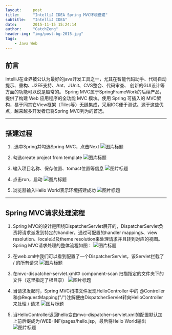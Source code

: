 ```yaml
---
layout:     post
title:      "IntelliJ IDEA Spring MVC环境搭建"
subtitle:   "IntelliJ IDEA"
date:       2015-11-15 15:24:14
author:     "CatchZeng"
header-img: "img/post-bg-2015.jpg"
tags:
    - Java Web
---
```

<span id="busuanzi_container_page_pv"></span>

## 前言
IntelliJ在业界被公认为最好的java开发工具之一，尤其在智能代码助手、代码自动提示、重构、J2EE支持、Ant、JUnit、CVS整合、代码审查、 创新的GUI设计等方面的功能可以说是超常的。
	Spring MVC属于SpringFrameWork的后续产品，提供了构建 Web 应用程序的全功能 MVC 模块。使用 Spring 可插入的 MVC架构，易于同其它View框架（Tiles等）无缝集成，采用IOC便于测试。源于这些优点，越来越多开发者已将Spring MVC列为的首选。

----------
	
## 搭建过程

 1. .选中Spring并勾选Spring MVC，点击Next
![图片标题](http://leanote.com/api/file/getImage?fileId=5648258aab64416406000576)

 2. 勾选create project from template
![图片标题](http://leanote.com/api/file/getImage?fileId=56482963ab6441640600060a)

 3. 输入项目名称、保存位置、tomact位置等信息
![图片标题](http://leanote.com/api/file/getImage?fileId=56482a86ab6441640600060c)

 4. 点击run，启动
![图片标题](http://leanote.com/api/file/getImage?fileId=56482b5eab64416406000611)

 5. 浏览器输入Hello World表示环境搭建成功
![图片标题](http://leanote.com/api/file/getImage?fileId=56482c25ab644165680005be)

----------

## Spring MVC请求处理流程

 1. Spring MVC的设计是围绕DispatcherServlet展开的，DispatcherServlet负责将请求派发到特定的handler。通过可配置的handler mappings、view resolution、locale以及theme resolution来处理请求并且转到对应的视图。Spring MVC请求处理的整体流程如图：
![图片标题](http://leanote.com/api/file/getImage?fileId=56482d79ab64416406000618)

 2. 在web.xml中我们可以看到配置了一个DispatcherServlet，该Servlet拦截了 / 的所有请求
![图片标题](http://leanote.com/api/file/getImage?fileId=56482e09ab644165680005c4)

 3. 在mvc-dispatcher-servlet.xml中 component-scan 扫描指定的文件夹下的文件（这里指定了根目录）
![图片标题](http://leanote.com/api/file/getImage?fileId=56482fd4ab644165680005d5)

 4. 当请求发起时，Spring MVC扫描文件发现HelloController 中的 @Controller和@RequestMapping("/")注解便由DispatcherServlet转向HelloController来处理 / 请求
![图片标题](http://leanote.com/api/file/getImage?fileId=564830c4ab644165680005d9)

 5. 当HelloController返回hello变由mvc-dispatcher-servlet.xml的配置默认加上前后缀成为/WEB-INF/pages/hello.jsp，最后将Hello World输出
![图片标题](http://leanote.com/api/file/getImage?fileId=56483169ab64416406000626)
